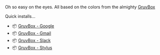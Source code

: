 Oh so easy on the eyes. All based on the colors from the almighty [GruvBox](https://github.com/morhetz/gruvbox)

Quick installs...

* 📦 [GruvBox - Google](https://raw.githubusercontent.com/Xedecimal/userstyles/master/gruvbox-google.user.styl)
* 📦 [GruvBox - Gmail](https://raw.githubusercontent.com/Xedecimal/userstyles/master/gruvbox-gmail.user.styl)
* 📦 [GruvBox - Slack](https://raw.githubusercontent.com/Xedecimal/userstyles/master/gruvbox-slack.user.styl)
* 📦 [GruvBox - Stylus](https://raw.githubusercontent.com/Xedecimal/userstyles/master/gruvbox-stylus.user.styl)
